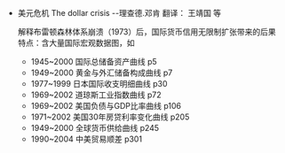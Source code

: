 - 美元危机 The dollar crisis --理查德.邓肯 翻译： 王靖国 等

    解释布雷顿森林体系崩溃（1973）后，国际货币信用无限制扩张带来的后果
    特点：含大量国际宏观数据图，如 

    - 1945~2000 国际总储备资产曲线 p5
    - 1949~2000 黄金与外汇储备构成曲线 p7
    - 1977~1999 日本国际收支明细曲线 p30
    - 1969~2002 道琼斯工业指数曲线 p72
    - 1969~2002 美国负债与GDP比率曲线 p106
    - 1971~2002 美国30年房贷利率变化曲线 p205
    - 1949~2000 全球货币供给曲线 p245
    - 1990~2004 中美贸易顺差 p301

